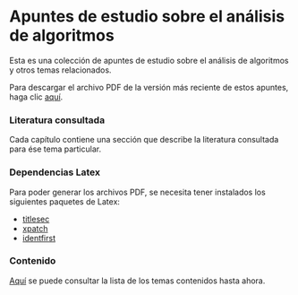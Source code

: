 # Apuntes de estudio sobre el análisis de algoritmos

Esta es una colección de apuntes de estudio sobre el análisis de algoritmos y otros temas relacionados.

Para descargar el archivo PDF de la versión más reciente de estos apuntes, haga clic [aquí][latest].

[latest]: https://github.com/coliva92/algorithms-notes/releases/tag/v0.0.01

### Literatura consultada

Cada capítulo contiene una sección que describe la literatura consultada para ése tema particular.

### Dependencias Latex

Para poder generar los archivos PDF, se necesita tener instalados los siguientes paquetes de Latex:

- [titlesec](https://www.ctan.org/pkg/titlesec)
- [xpatch](https://www.ctan.org/pkg/xpatch)
- [identfirst](https://www.ctan.org/pkg/indentfirst)

### Contenido

[Aquí](https://github.com/coliva92/algorithms-notes/releases) se puede consultar la lista de los temas contenidos hasta ahora.
